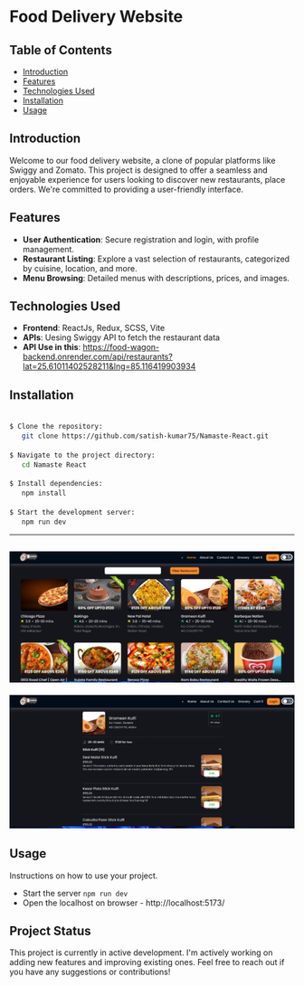 # Food Delivery Website

## Table of Contents

- [Introduction](#introduction)
- [Features](#features)
- [Technologies Used](#technologies-used)
- [Installation](#installation)
- [Usage](#usage)

## Introduction

Welcome to our food delivery website, a clone of popular platforms like Swiggy and Zomato. This project is designed to offer a seamless and enjoyable experience for users looking to discover new restaurants, place orders. We're committed to providing a user-friendly interface.

## Features

- **User Authentication**: Secure registration and login, with profile management.
- **Restaurant Listing**: Explore a vast selection of restaurants, categorized by cuisine, location, and more.
- **Menu Browsing**: Detailed menus with descriptions, prices, and images.
  <!-- - **Order Placement**: Customize your orders with various options and add-ons. -->
  <!-- - **Order Tracking**: Real-time updates on your order status. -->
  <!-- - **Payment Integration**: Secure and easy payment processing. -->
  <!-- - **Admin Dashboard**: Manage orders, restaurant listings, and user accounts. -->

## Technologies Used

- **Frontend**: ReactJs, Redux, SCSS, Vite
- **APIs**: Uesing Swiggy API to fetch the restaurant data
- **API Use in this**: https://food-wagon-backend.onrender.com/api/restaurants?lat=25.61011402528211&lng=85.116419903934

## Installation

```bash

$ Clone the repository:
   git clone https://github.com/satish-kumar75/Namaste-React.git

$ Navigate to the project directory:
   cd Namaste React

$ Install dependencies:
   npm install

$ Start the development server:
   npm run dev
```
-----
![Alt text](./src/assets/readme/RetaurantPage.png "a title")
-----
![Alt text](./src/assets/readme/MenuPage.png "a title")

## Usage

Instructions on how to use your project.

- Start the server `npm run dev`
- Open the localhost on browser - http://localhost:5173/

## Project Status

This project is currently in active development. I'm actively working on adding new features and improving existing ones. Feel free to reach out if you have any suggestions or contributions!
